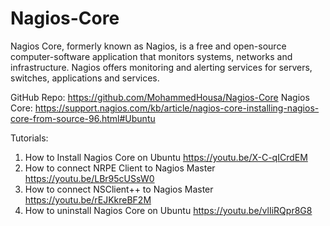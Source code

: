 # Nagios-Core
Nagios Core, formerly known as Nagios, is a free and open-source computer-software application that monitors systems, networks and infrastructure. Nagios offers monitoring and alerting services for servers, switches, applications and services.

GitHub Repo: https://github.com/MohammedHousa/Nagios-Core
Nagios Core: https://support.nagios.com/kb/article/nagios-core-installing-nagios-core-from-source-96.html#Ubuntu

Tutorials: 
1. How to Install Nagios Core on Ubuntu https://youtu.be/X-C-qICrdEM
2. How to connect NRPE Client to Nagios Master https://youtu.be/LBr95cUSsW0
3. How to connect NSClient++ to Nagios Master https://youtu.be/rEJKkreBF2M
4. How to uninstall Nagios Core on Ubuntu https://youtu.be/vlIiRQpr8G8
